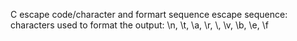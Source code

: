 C escape code/character and formart sequence
escape sequence: characters used to format the output: \n, \t, \a, \r, \\, \v, \b, \e, \f
